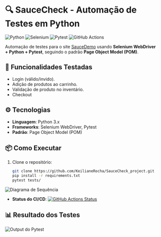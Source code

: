 # 🔍 SauceCheck - Automação de Testes em Python  

![Python](https://img.shields.io/badge/Python-3.x-blue?logo=python)
![Selenium](https://img.shields.io/badge/Selenium-WebDriver-orange?logo=selenium)
![Pytest](https://img.shields.io/badge/Pytest-Framework-green?logo=pytest)
![GitHub Actions](https://img.shields.io/badge/CI/CD-GitHub_Actions-black?logo=githubactions)

Automação de testes para o site [SauceDemo](https://www.saucedemo.com/) usando **Selenium WebDriver + Python + Pytest**, 
seguindo o padrão **Page Object Model (POM)**.

## 🚀 Funcionalidades Testadas  
- Login (válido/invido).  
- Adição de produtos ao carrinho.  
- Validação de produto no inventário. 
- Checkout 

## ⚙️ Tecnologias  
- **Linguagem**: Python 3.x  
- **Frameworks**: Selenium WebDriver, Pytest  
- **Padrão**: Page Object Model (POM)  

## 📦 Como Executar  
1. Clone o repositório:  
   ```bash
   git clone https://github.com/KeilianeRocha/SauceCheck_project.git
   pip install -r requirements.txt  
   pytest tests/  
   

![Diagrama de Sequência](images/diagram_Mermaid_Chart.png)

- **Status do CI/CD**: [![GitHub Actions Status](https://img.shields.io/github/actions/workflow/status/KeilianeRocha/SauceCheck_project/python-app.yml?label=Tests)](https://github.com/KeilianeRocha/SauceCheck_project/actions)

## 📊 Resultado dos Testes  
![Output do Pytest](./imgs/test_output.png)  


